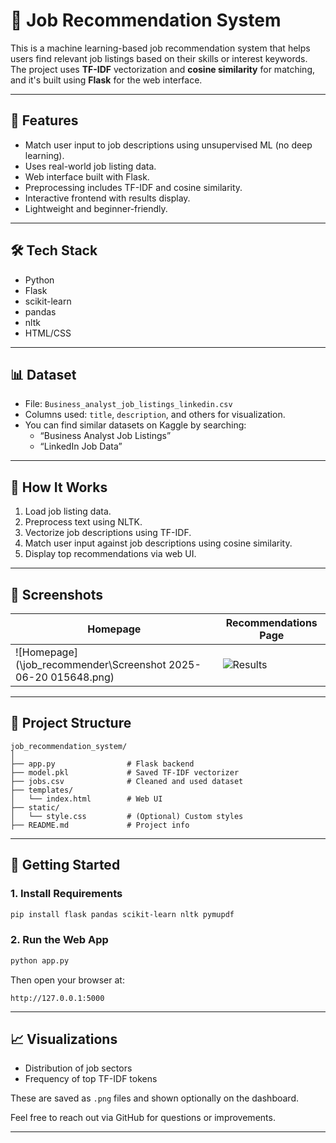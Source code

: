 
# 💼 Job Recommendation System

This is a machine learning-based job recommendation system that helps users find relevant job listings based on their skills or interest keywords. The project uses **TF-IDF** vectorization and **cosine similarity** for matching, and it's built using **Flask** for the web interface.

---

## 📌 Features

- Match user input to job descriptions using unsupervised ML (no deep learning).
- Uses real-world job listing data.
- Web interface built with Flask.
- Preprocessing includes TF-IDF and cosine similarity.
- Interactive frontend with results display.
- Lightweight and beginner-friendly.

---

## 🛠️ Tech Stack

- Python
- Flask
- scikit-learn
- pandas
- nltk
- HTML/CSS

---

## 📊 Dataset

- File: `Business_analyst_job_listings_linkedin.csv`
- Columns used: `title`, `description`, and others for visualization.
- You can find similar datasets on Kaggle by searching:
  - “Business Analyst Job Listings”
  - “LinkedIn Job Data”

---

## 🧪 How It Works

1. Load job listing data.
2. Preprocess text using NLTK.
3. Vectorize job descriptions using TF-IDF.
4. Match user input against job descriptions using cosine similarity.
5. Display top recommendations via web UI.

---

## 📸 Screenshots

| Homepage                             | Recommendations Page               |
|-------------------------------------|------------------------------------|
| ![Homepage](\job_recommender\Screenshot 2025-06-20 015648.png) | ![Results](Screenshot%202025-06-20%20015714.png) |

---

## 🧩 Project Structure

```
job_recommendation_system/
│
├── app.py                # Flask backend
├── model.pkl             # Saved TF-IDF vectorizer
├── jobs.csv              # Cleaned and used dataset
├── templates/
│   └── index.html        # Web UI
├── static/
│   └── style.css         # (Optional) Custom styles
├── README.md             # Project info
```

---

## 🚀 Getting Started

### 1. Install Requirements

```bash
pip install flask pandas scikit-learn nltk pymupdf
```

### 2. Run the Web App

```bash
python app.py
```

Then open your browser at:

```
http://127.0.0.1:5000
```

---

## 📈 Visualizations

- Distribution of job sectors
- Frequency of top TF-IDF tokens

These are saved as `.png` files and shown optionally on the dashboard.


Feel free to reach out via GitHub for questions or improvements.

---


